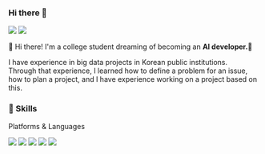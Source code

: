 ### Hi there 👋
<a href="https://www.instagram.com/kamsung99/" target="_blank"><img src="https://img.shields.io/badge/Kamsung99-E4405F?style=flat-square&logo=Instagram&logoColor=white"/></a>
<a href="mailto:hyun755088@gmail.com" target="_blank"><img src="https://img.shields.io/badge/hyun755088@gmail.com-EA4335?style=flat-square&logo=Gmail&logoColor=white"/></a>

   
👋  Hi there! I'm a college student dreaming of becoming an <b>AI developer.</b>🚀   
   
I have experience in big data projects in Korean public institutions.   
Through that experience, I learned how to define a problem for an issue, how to plan a project, and I have experience working on a project based on this.   

### 💪 Skills   
Platforms & Languages

<img src="https://img.shields.io/badge/Android-3DDC84?style=flat-square&logo=Android&logoColor=white"/> <img src="https://img.shields.io/badge/java-EA7E20?style=-square&logo=OpenJDK&logoColor=white"> <img src="https://img.shields.io/badge/c-00599C?style=-square&logo=c&logoColor=white"/> <img src="https://img.shields.io/badge/c++-00599C?style=-square&logo=c%2B%2B&logoColor=white"> <img src="https://img.shields.io/badge/python-3776AB?style=-square&logo=python&logoColor=white">
